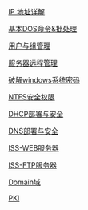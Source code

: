 <a href="security/IP 地址详解.md">IP 地址详解 </a>

<a href="security/基本DOS命令&批处理.md">基本DOS命令&批处理 </a>

<a href="security/用户与组管理.md">用户与组管理 </a>

<a href="security/服务器远程管理.md">服务器远程管理 </a>

<a href="security/破解windows系统密码.md">破解windows系统密码 </a>

<a href="security/NTFS安全权限.md">NTFS安全权限</a>

<a href="security/DHCP部署与安全.md">DHCP部署与安全</a>

<a href="security/DNS部署与安全.md">DNS部署与安全</a>

<a href="security/ISS-WEB服务器.md">ISS-WEB服务器</a>

<a href="security/ISS-FTP服务器.md">ISS-FTP服务器</a>

<a href="security/Domain域.md">Domain域</a>

<a href="security/PKI.md">PKI</a>

